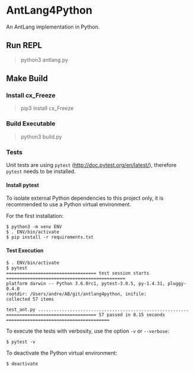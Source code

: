 # AntLang4Python

An AntLang implementation in Python.

## Run REPL

> python3 antlang.py

## Make Build

### Install cx\_Freeze

> pip3 install cx\_Freeze

### Build Executable

> python3 build.py

### Tests

Unit tests are using `pytest` (http://doc.pytest.org/en/latest/), therefore `pytest` needs to be
installed.

#### Install pytest

To isolate external Python dependencies to this project only, it is recommended to use a Python
virtual environment.

For the first installation:

```
$ python3 -m venv ENV
$ . ENV/bin/activate
$ pip install -r requirements.txt
```

#### Test Execution

```
$ . ENV/bin/activate
$ pytest
================================== test session starts =============================================
platform darwin -- Python 3.6.0rc1, pytest-3.0.5, py-1.4.31, pluggy-0.4.0
rootdir: /Users/andre/AB/git/antlang4python, inifile:
collected 57 items

test_ant.py .........................................................
================================== 57 passed in 0.15 seconds =======================================
```

To execute the tests with verbosity, use the option `-v` or `--verbose`:
```
$ pytest -v
```

To deactivate the Python virtual environment:

```
$ deactivate
```
